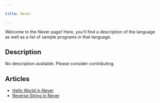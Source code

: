 ```yaml
---

title: Never

---
```


Welcome to the Never page! Here, you'll find a description of the language as well as a list of sample programs in that language.

## Description

No description available. Please consider contributing.

## Articles

- [Hello World in Never](https://sampleprograms.io/projects/hello-world/never)
- [Reverse String in Never](https://sampleprograms.io/projects/reverse-string/never)